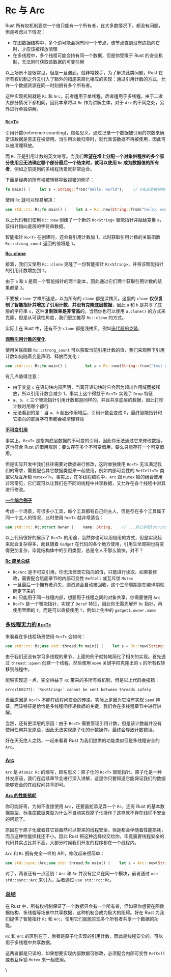 # Rc 与 Arc

Rust 所有权机制要求一个值只能有一个所有者，在大多数情况下，都没有问题，但是考虑以下情况：

* 在图数据结构中，多个边可能会拥有同一个节点，该节点直到没有边指向它时，才应该被释放清理
* 在多线程中，多个线程可能会持有同一个数据，但是你受限于 Rust 的安全机制，无法同时获取该数据的可变引用

以上场景不是很常见，但是一旦遇到，就非常棘手，为了解决此类问题，Rust 在所有权机制之外又引入了额外的措施来简化相应的实现：通过引用计数的方式，允许一个数据资源在同一时刻拥有多个所有者。

这种实现机制就是 `Rc` 和 `Arc`，前者适用于单线程，后者适用于多线程。由于二者大部分情况下都相同，因此本章将以 `Rc` 作为讲解主体，对于 `Arc` 的不同之处，另外进行单独讲解。

### [`Rc<T>`](https://course.rs/advance/smart-pointer/rc-arc.html#rct) <a href="#rct" id="rct"></a>

引用计数(reference counting)，顾名思义，通过记录一个数据被引用的次数来确定该数据是否正在被使用。当引用次数归零时，就代表该数据不再被使用，因此可以被清理释放。

而 `Rc` 正是引用计数的英文缩写。当我们**希望在堆上分配一个对象供程序的多个部分使用且无法确定哪个部分最后一个结束时，就可以使用 `Rc` 成为数据值的所有者**，例如之前提到的多线程场景就非常适合。

下面是经典的所有权被转移导致报错的例子：

```rust
fn main() {    let s = String::from("hello, world");    // s在这里被转移给a    let a = Box::new(s);    // 报错！此处继续尝试将 s 转移给 b    let b = Box::new(s);}
```

使用 `Rc` 就可以轻易解决：

```rust
use std::rc::Rc;fn main() {    let a = Rc::new(String::from("hello, world"));    let b = Rc::clone(&a);    assert_eq!(2, Rc::strong_count(&a));    assert_eq!(Rc::strong_count(&a), Rc::strong_count(&b))}
```

以上代码我们使用 `Rc::new` 创建了一个新的 `Rc<String>` 智能指针并赋给变量 `a`，该指针指向底层的字符串数据。

智能指针 `Rc<T>` 在创建时，还会将引用计数加 1，此时获取引用计数的关联函数 `Rc::strong_count` 返回的值将是 `1`。

[**Rc::clone**](https://course.rs/advance/smart-pointer/rc-arc.html#rcclone)

接着，我们又使用 `Rc::clone` 克隆了一份智能指针 `Rc<String>`，并将该智能指针的引用计数增加到 `2`。

由于 `a` 和 `b` 是同一个智能指针的两个副本，因此通过它们两个获取引用计数的结果都是 `2`。

不要被 `clone` 字样所迷惑，以为所有的 `clone` 都是深拷贝。这里的 `clone` **仅仅复制了智能指针并增加了引用计数，并没有克隆底层数据**，因此 `a` 和 `b` 是共享了底层的字符串 `s`，这种**复制效率是非常高**的。当然你也可以使用 `a.clone()` 的方式来克隆，但是从可读性角度，我们更加推荐 `Rc::clone` 的方式。

实际上在 Rust 中，还有不少 `clone` 都是浅拷贝，例如[迭代器的克隆](https://course.rs/compiler/pitfalls/iterator-everywhere.html)。

[**观察引用计数的变化**](https://course.rs/advance/smart-pointer/rc-arc.html#%E8%A7%82%E5%AF%9F%E5%BC%95%E7%94%A8%E8%AE%A1%E6%95%B0%E7%9A%84%E5%8F%98%E5%8C%96)

使用关联函数 `Rc::strong_count` 可以获取当前引用计数的值，我们来观察下引用计数如何随着变量声明、释放而变化：

```rust
use std::rc::Rc;fn main() {        let a = Rc::new(String::from("test ref counting"));        println!("count after creating a = {}", Rc::strong_count(&a));        let b =  Rc::clone(&a);        println!("count after creating b = {}", Rc::strong_count(&a));        {            let c =  Rc::clone(&a);            println!("count after creating c = {}", Rc::strong_count(&c));        }        println!("count after c goes out of scope = {}", Rc::strong_count(&a));}
```

有几点值得注意：

* 由于变量 `c` 在语句块内部声明，当离开语句块时它会因为超出作用域而被释放，所以引用计数会减少 1，事实上这个得益于 `Rc<T>` 实现了 `Drop` 特征
* `a`、`b`、`c` 三个智能指针引用计数都是同样的，并且共享底层的数据，因此打印计数时用哪个都行
* 无法看到的是：当 `a`、`b` 超出作用域后，引用计数会变成 0，最终智能指针和它指向的底层字符串都会被清理释放

[**不可变引用**](https://course.rs/advance/smart-pointer/rc-arc.html#%E4%B8%8D%E5%8F%AF%E5%8F%98%E5%BC%95%E7%94%A8)

事实上，`Rc<T>` 是指向底层数据的不可变的引用，因此你无法通过它来修改数据，这也符合 Rust 的借用规则：要么存在多个不可变借用，要么只能存在一个可变借用。

但是实际开发中我们往往需要对数据进行修改，这时单独使用 `Rc<T>` 无法满足我们的需求，需要配合其它数据类型来一起使用，例如内部可变性的 `RefCell<T>` 类型以及互斥锁 `Mutex<T>`。事实上，在多线程编程中，`Arc` 跟 `Mutex` 锁的组合使用非常常见，它们既可以让我们在不同的线程中共享数据，又允许在各个线程中对其进行修改。

[**一个综合例子**](https://course.rs/advance/smart-pointer/rc-arc.html#%E4%B8%80%E4%B8%AA%E7%BB%BC%E5%90%88%E4%BE%8B%E5%AD%90)

考虑一个场景，有很多小工具，每个工具都有自己的主人，但是存在多个工具属于同一个主人的情况，此时使用 `Rc<T>` 就非常适合：

```rust
use std::rc::Rc;struct Owner {    name: String,    // ...其它字段}struct Gadget {    id: i32,    owner: Rc<Owner>,    // ...其它字段}fn main() {    // 创建一个基于引用计数的 `Owner`.    let gadget_owner: Rc<Owner> = Rc::new(Owner {        name: "Gadget Man".to_string(),    });    // 创建两个不同的工具，它们属于同一个主人    let gadget1 = Gadget {        id: 1,        owner: Rc::clone(&gadget_owner),    };    let gadget2 = Gadget {        id: 2,        owner: Rc::clone(&gadget_owner),    };    // 释放掉第一个 `Rc<Owner>`    drop(gadget_owner);    // 尽管在上面我们释放了 gadget_owner，但是依然可以在这里使用 owner 的信息    // 原因是在 drop 之前，存在三个指向 Gadget Man 的智能指针引用，上面仅仅    // drop 掉其中一个智能指针引用，而不是 drop 掉 owner 数据，外面还有两个    // 引用指向底层的 owner 数据，引用计数尚未清零    // 因此 owner 数据依然可以被使用    println!("Gadget {} owned by {}", gadget1.id, gadget1.owner.name);    println!("Gadget {} owned by {}", gadget2.id, gadget2.owner.name);    // 在函数最后，`gadget1` 和 `gadget2` 也被释放，最终引用计数归零，随后底层    // 数据也被清理释放}
```

以上代码很好的展示了 `Rc<T>` 的用途，当然你也可以用借用的方式，但是实现起来就会复杂得多，而且随着 `Gadget` 在代码的各个地方使用，引用生命周期也将变得更加复杂，毕竟结构体中的引用类型，总是令人不那么愉快，对不？

[**Rc 简单总结**](https://course.rs/advance/smart-pointer/rc-arc.html#rc-%E7%AE%80%E5%8D%95%E6%80%BB%E7%BB%93)

* `Rc/Arc` 是不可变引用，你无法修改它指向的值，只能进行读取，如果要修改，需要配合后面章节的内部可变性 `RefCell` 或互斥锁 `Mutex`
* 一旦最后一个拥有者消失，则资源会自动被回收，这个生命周期是在编译期就确定下来的
* `Rc` 只能用于同一线程内部，想要用于线程之间的对象共享，你需要使用 `Arc`
* `Rc<T>` 是一个智能指针，实现了 `Deref` 特征，因此你无需先解开 `Rc` 指针，再使用里面的 `T`，而是可以直接使用 `T`，例如上例中的 `gadget1.owner.name`

### [多线程无力的 `Rc<T>`](https://course.rs/advance/smart-pointer/rc-arc.html#%E5%A4%9A%E7%BA%BF%E7%A8%8B%E6%97%A0%E5%8A%9B%E7%9A%84-rct) <a href="#duo-xian-cheng-wu-li-de-rct" id="duo-xian-cheng-wu-li-de-rct"></a>

来看看在多线程场景使用 `Rc<T>` 会如何：

```rust
use std::rc::Rc;use std::thread;fn main() {    let s = Rc::new(String::from("多线程漫游者"));    for _ in 0..10 {        let s = Rc::clone(&s);        let handle = thread::spawn(move || {           println!("{}", s)        });    }}
```

由于我们还没有学习多线程的章节，上面的例子就特地简化了相关的实现。首先通过 `thread::spawn` 创建一个线程，然后使用 `move` 关键字把克隆出的 `s` 的所有权转移到线程中。

能够实现这一点，完全得益于 `Rc` 带来的多所有权机制，但是以上代码会报错：

```console
error[E0277]: `Rc<String>` cannot be sent between threads safely
```

表面原因是 `Rc<T>` 不能在线程间安全的传递，实际上是因为它没有实现 `Send` 特征，而该特征是恰恰是多线程间传递数据的关键，我们会在多线程章节中进行讲解。

当然，还有更深层的原因：由于 `Rc<T>` 需要管理引用计数，但是该计数器并没有使用任何并发原语，因此无法实现原子化的计数操作，最终会导致计数错误。

好在天无绝人之路，一起来看看 Rust 为我们提供的功能类似但是多线程安全的 `Arc`。

### [Arc](https://course.rs/advance/smart-pointer/rc-arc.html#arc) <a href="#arc" id="arc"></a>

`Arc` 是 `Atomic Rc` 的缩写，顾名思义：原子化的 `Rc<T>` 智能指针。原子化是一种并发原语，我们在后续章节会进行深入讲解，这里你只要知道它能保证我们的数据能够安全的在线程间共享即可。

[**Arc 的性能损耗**](https://course.rs/advance/smart-pointer/rc-arc.html#arc-%E7%9A%84%E6%80%A7%E8%83%BD%E6%8D%9F%E8%80%97)

你可能好奇，为何不直接使用 `Arc`，还要画蛇添足弄一个 `Rc`，还有 Rust 的基本数据类型、标准库数据类型为什么不自动实现原子化操作？这样就不存在线程不安全的问题了。

原因在于原子化或者其它锁虽然可以带来的线程安全，但是都会伴随着性能损耗，而且这种性能损耗还不小。因此 Rust 把这种选择权交给你，毕竟需要线程安全的代码其实占比并不高，大部分时候我们开发的程序都在一个线程内。

`Arc` 和 `Rc` 拥有完全一样的 API，修改起来很简单：

```rust
use std::sync::Arc;use std::thread;fn main() {    let s = Arc::new(String::from("多线程漫游者"));    for _ in 0..10 {        let s = Arc::clone(&s);        let handle = thread::spawn(move || {           println!("{}", s)        });    }}
```

对了，两者还有一点区别：`Arc` 和 `Rc` 并没有定义在同一个模块，前者通过 `use std::sync::Arc` 来引入，后者通过 `use std::rc::Rc`。

### [总结](https://course.rs/advance/smart-pointer/rc-arc.html#%E6%80%BB%E7%BB%93) <a href="#zong-jie" id="zong-jie"></a>

在 Rust 中，所有权机制保证了一个数据只会有一个所有者，但如果你想要在图数据结构、多线程等场景中共享数据，这种机制会成为极大的阻碍。好在 Rust 为我们提供了智能指针 `Rc` 和 `Arc`，使用它们就能实现多个所有者共享一个数据的功能。

`Rc` 和 `Arc` 的区别在于，后者是原子化实现的引用计数，因此是线程安全的，可以用于多线程中共享数据。

这两者都是只读的，如果想要实现内部数据可修改，必须配合内部可变性 `RefCell` 或者互斥锁 `Mutex` 来一起使用。

\
